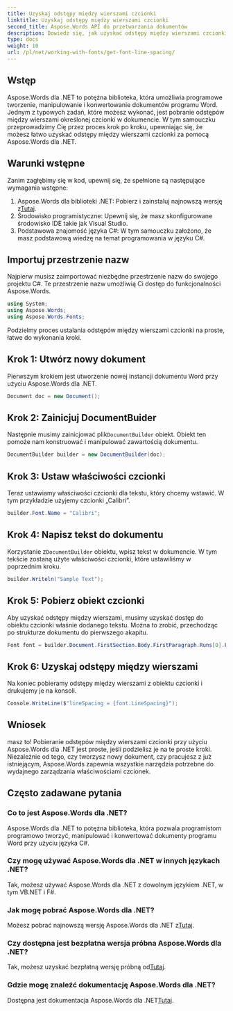```yaml
---
title: Uzyskaj odstępy między wierszami czcionki
linktitle: Uzyskaj odstępy między wierszami czcionki
second_title: Aspose.Words API do przetwarzania dokumentów
description: Dowiedz się, jak uzyskać odstępy między wierszami czcionki za pomocą Aspose.Words dla .NET, korzystając z tego samouczka krok po kroku. Idealny dla programistów.
type: docs
weight: 10
url: /pl/net/working-with-fonts/get-font-line-spacing/
---
```

## Wstęp

Aspose.Words dla .NET to potężna biblioteka, która umożliwia programowe tworzenie, manipulowanie i konwertowanie dokumentów programu Word. Jednym z typowych zadań, które możesz wykonać, jest pobranie odstępów między wierszami określonej czcionki w dokumencie. W tym samouczku przeprowadzimy Cię przez proces krok po kroku, upewniając się, że możesz łatwo uzyskać odstępy między wierszami czcionki za pomocą Aspose.Words dla .NET. 

## Warunki wstępne

Zanim zagłębimy się w kod, upewnij się, że spełnione są następujące wymagania wstępne:

1.  Aspose.Words dla biblioteki .NET: Pobierz i zainstaluj najnowszą wersję z[Tutaj](https://releases.aspose.com/words/net/).
2. Środowisko programistyczne: Upewnij się, że masz skonfigurowane środowisko IDE takie jak Visual Studio.
3. Podstawowa znajomość języka C#: W tym samouczku założono, że masz podstawową wiedzę na temat programowania w języku C#.

## Importuj przestrzenie nazw

Najpierw musisz zaimportować niezbędne przestrzenie nazw do swojego projektu C#. Te przestrzenie nazw umożliwią Ci dostęp do funkcjonalności Aspose.Words.

```csharp
using System;
using Aspose.Words;
using Aspose.Words.Fonts;
```

Podzielmy proces ustalania odstępów między wierszami czcionki na proste, łatwe do wykonania kroki.

## Krok 1: Utwórz nowy dokument

Pierwszym krokiem jest utworzenie nowej instancji dokumentu Word przy użyciu Aspose.Words dla .NET.

```csharp
Document doc = new Document();
```

## Krok 2: Zainicjuj DocumentBuider

Następnie musimy zainicjować plik`DocumentBuilder` obiekt. Obiekt ten pomoże nam konstruować i manipulować zawartością dokumentu.

```csharp
DocumentBuilder builder = new DocumentBuilder(doc);
```

## Krok 3: Ustaw właściwości czcionki

Teraz ustawiamy właściwości czcionki dla tekstu, który chcemy wstawić. W tym przykładzie użyjemy czcionki „Calibri”.

```csharp
builder.Font.Name = "Calibri";
```

## Krok 4: Napisz tekst do dokumentu

 Korzystanie z`DocumentBuilder` obiektu, wpisz tekst w dokumencie. W tym tekście zostaną użyte właściwości czcionki, które ustawiliśmy w poprzednim kroku.

```csharp
builder.Writeln("Sample Text");
```

## Krok 5: Pobierz obiekt czcionki

Aby uzyskać odstępy między wierszami, musimy uzyskać dostęp do obiektu czcionki właśnie dodanego tekstu. Można to zrobić, przechodząc po strukturze dokumentu do pierwszego akapitu.

```csharp
Font font = builder.Document.FirstSection.Body.FirstParagraph.Runs[0].Font;
```

## Krok 6: Uzyskaj odstępy między wierszami

Na koniec pobieramy odstępy między wierszami z obiektu czcionki i drukujemy je na konsoli.

```csharp
Console.WriteLine($"lineSpacing = {font.LineSpacing}");
```

## Wniosek

masz to! Pobieranie odstępów między wierszami czcionki przy użyciu Aspose.Words dla .NET jest proste, jeśli podzielisz je na te proste kroki. Niezależnie od tego, czy tworzysz nowy dokument, czy pracujesz z już istniejącym, Aspose.Words zapewnia wszystkie narzędzia potrzebne do wydajnego zarządzania właściwościami czcionek.

## Często zadawane pytania

### Co to jest Aspose.Words dla .NET?
Aspose.Words dla .NET to potężna biblioteka, która pozwala programistom programowo tworzyć, manipulować i konwertować dokumenty programu Word przy użyciu języka C#.

### Czy mogę używać Aspose.Words dla .NET w innych językach .NET?
Tak, możesz używać Aspose.Words dla .NET z dowolnym językiem .NET, w tym VB.NET i F#.

### Jak mogę pobrać Aspose.Words dla .NET?
 Możesz pobrać najnowszą wersję Aspose.Words dla .NET z[Tutaj](https://releases.aspose.com/words/net/).

### Czy dostępna jest bezpłatna wersja próbna Aspose.Words dla .NET?
 Tak, możesz uzyskać bezpłatną wersję próbną od[Tutaj](https://releases.aspose.com/).

### Gdzie mogę znaleźć dokumentację Aspose.Words dla .NET?
 Dostępna jest dokumentacja Aspose.Words dla .NET[Tutaj](https://reference.aspose.com/words/net/).